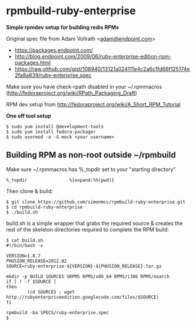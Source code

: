 # rpmbuild-ruby-enterprise
**Simple rpmdev setup for building redis RPMs**

Original spec file from Adam Vollrath \<adam@endpoint.com\>
* https://packages.endpoint.com/
* http://blog.endpoint.com/2009/06/ruby-enterprise-edition-rpm-packages.html
* https://raw.github.com/gist/108940/13121a024111e4c2a6c1fd66f125174e2fa8a839/ruby-enterprise.spec


Make sure you have check-rpath disabled in your ~/.rpmmacros
(http://fedoraproject.org/wiki/RPath_Packaging_Draft)

RPM dev setup from http://fedoraproject.org/wiki/A_Short_RPM_Tutorial

**One off tool setup**
```shell
$ sudo yum install @development-tools
$ sudo yum install fedora-packager
$ sudo usermod -a -G mock <your username>
```

## Building RPM as non-root outside ~/rpmbuild
Make sure ~/.rpmmacros has %_topdir set to your "starting directory"
```shell
%_topdir                %{expand:%%(pwd)}
```
Then clone & build:

```shell
$ git clone https://github.com/simonmcc/rpmbuild-ruby-enterprise.git
$ cd rpmbuild-ruby-enterprise
$ ./build.sh   
```

build.sh is a simple wrapper that grabs the required source & creates the rest of the skeleton directories required to complete the RPM build:
```shell
$ cat build.sh
#!/bin/bash -x

VERSION=1.8.7
PHUSION_RELEASE=2012.02
SOURCE=ruby-enterprise-${VERSION}-${PHUSION_RELEASE}.tar.gz

mkdir -p BUILD SOURCES SRPMS RPMS/x86_64 RPMS/i386 RPMS/noarch
if [ ! -f $SOURCE ]
then
        (cd SOURCES ; wget http://rubyenterpriseedition.googlecode.com/files/$SOURCE)
fi

rpmbuild -ba SPECS/ruby-enterprise.spec
$
```

